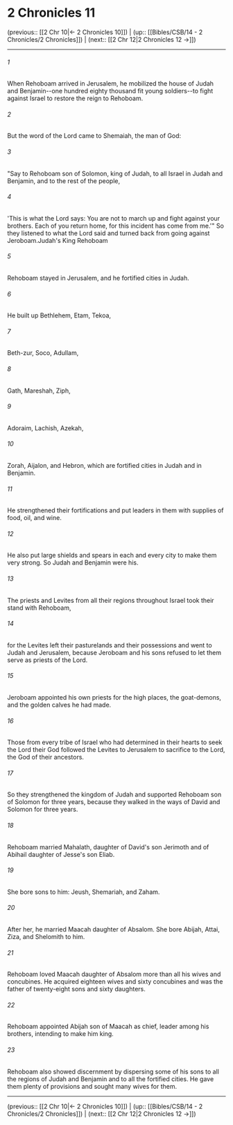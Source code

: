 # 2 Chronicles 11

(previous:: [[2 Chr 10|← 2 Chronicles 10]]) | (up:: [[Bibles/CSB/14 - 2 Chronicles/2 Chronicles]]) | (next:: [[2 Chr 12|2 Chronicles 12 →]])

***


###### 1 
When Rehoboam arrived in Jerusalem, he mobilized the house of Judah and Benjamin--one hundred eighty thousand fit young soldiers--to fight against Israel to restore the reign to Rehoboam. 

###### 2 
But the word of the Lord came to Shemaiah, the man of God: 

###### 3 
"Say to Rehoboam son of Solomon, king of Judah, to all Israel in Judah and Benjamin, and to the rest of the people, 

###### 4 
'This is what the Lord says: You are not to march up and fight against your brothers. Each of you return home, for this incident has come from me.'" So they listened to what the Lord said and turned back from going against Jeroboam.Judah's King Rehoboam 

###### 5 
Rehoboam stayed in Jerusalem, and he fortified cities in Judah. 

###### 6 
He built up Bethlehem, Etam, Tekoa, 

###### 7 
Beth-zur, Soco, Adullam, 

###### 8 
Gath, Mareshah, Ziph, 

###### 9 
Adoraim, Lachish, Azekah, 

###### 10 
Zorah, Aijalon, and Hebron, which are fortified cities in Judah and in Benjamin. 

###### 11 
He strengthened their fortifications and put leaders in them with supplies of food, oil, and wine. 

###### 12 
He also put large shields and spears in each and every city to make them very strong. So Judah and Benjamin were his. 

###### 13 
The priests and Levites from all their regions throughout Israel took their stand with Rehoboam, 

###### 14 
for the Levites left their pasturelands and their possessions and went to Judah and Jerusalem, because Jeroboam and his sons refused to let them serve as priests of the Lord. 

###### 15 
Jeroboam appointed his own priests for the high places, the goat-demons, and the golden calves he had made. 

###### 16 
Those from every tribe of Israel who had determined in their hearts to seek the Lord their God followed the Levites to Jerusalem to sacrifice to the Lord, the God of their ancestors. 

###### 17 
So they strengthened the kingdom of Judah and supported Rehoboam son of Solomon for three years, because they walked in the ways of David and Solomon for three years. 

###### 18 
Rehoboam married Mahalath, daughter of David's son Jerimoth and of Abihail daughter of Jesse's son Eliab. 

###### 19 
She bore sons to him: Jeush, Shemariah, and Zaham. 

###### 20 
After her, he married Maacah daughter of Absalom. She bore Abijah, Attai, Ziza, and Shelomith to him. 

###### 21 
Rehoboam loved Maacah daughter of Absalom more than all his wives and concubines. He acquired eighteen wives and sixty concubines and was the father of twenty-eight sons and sixty daughters. 

###### 22 
Rehoboam appointed Abijah son of Maacah as chief, leader among his brothers, intending to make him king. 

###### 23 
Rehoboam also showed discernment by dispersing some of his sons to all the regions of Judah and Benjamin and to all the fortified cities. He gave them plenty of provisions and sought many wives for them.

***

(previous:: [[2 Chr 10|← 2 Chronicles 10]]) | (up:: [[Bibles/CSB/14 - 2 Chronicles/2 Chronicles]]) | (next:: [[2 Chr 12|2 Chronicles 12 →]])
